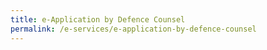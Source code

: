 ```yaml
---
title: e-Application by Defence Counsel
permalink: /e-services/e-application-by-defence-counsel
---
```

